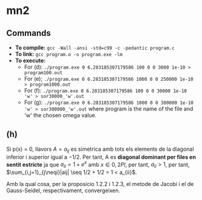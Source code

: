 # mn2

## Commands

- **To compile:**
`gcc -Wall -ansi -std=c99 -c -pedantic program.c` 
- **To link:**
`gcc program.o -o program.exe -lm`
- **To execute:**
    - For (d):
    `./program.exe 0 6.283185307179586 100 0 0 3000 1e-10 > program100.out`
    - For (e);
    `./program.exe 0 6.283185307179586 1000 0 0 250000 1e-10 > program1000.out`
    - For (f):
    `./program.exe 0 6.283185307179586 100 0 0 30000 1e-10 'w' > sor30000_'w'.out`
    - For (g):
    `./program.exe 0 6.283185307179586 1000 0 0 300000 1e-10 'w' > sor300000_'w'.out`
where program is the name of the file and 'w' the chosen omega value.

## (h)

Si p(x) = 0, llavors $A = {a_{ij}}$ es simetrica amb tots els elements de la diagonal inferior i superior igual a $-1/2$. Per tant, A es **diagonal dominant per files en sentit estricte** ja que $a_{ii} = 1 + e^x$ amb $x \in {0,2PI}$, per tant, $a_{ii} > 1$, per tant, $\sum_{i,j=1}_{j\neqi}|aij| \seq 1/2 + 1/2 = 1 < a_{ii}$.

Amb la qual cosa, per la proposicio 1.2.2 i 1.2.3, el metode de Jacobi i el de Gauss-Seidel, respectivament, convergeixen.
